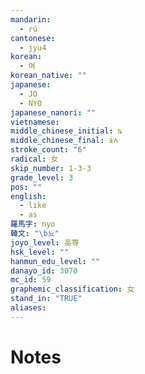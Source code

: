 ```yaml
---
mandarin:
  - rú
cantonese:
  - jyu4
korean:
  - 여
korean_native: ""
japanese:
  - JO
  - NYO
japanese_nanori: ""
vietnamese:
middle_chinese_initial: ȵ
middle_chinese_final: ɨʌ
stroke_count: "6"
radical: 女
skip_number: 1-3-3
grade_level: 3
pos: ""
english:
  - like
  - as
羅馬字: nyo
韓文: "\b뇨"
joyo_level: 高等
hsk_level: ""
hanmun_edu_level: ""
danayo_id: 3070
mc_id: 59
graphemic_classification: 女
stand_in: "TRUE"
aliases:
---
```


# Notes
